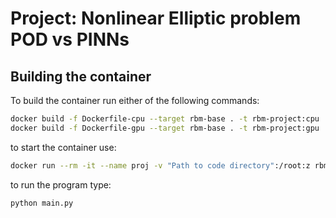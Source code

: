 Project: Nonlinear Elliptic problem POD vs PINNs
================================================

Building the container
----------------------

To build the container run either of the following commands:

```bash
docker build -f Dockerfile-cpu --target rbm-base . -t rbm-project:cpu
docker build -f Dockerfile-gpu --target rbm-base . -t rbm-project:gpu 
```

to start the container use:

```bash
docker run --rm -it --name proj -v "Path to code directory":/root:z rbm-project
```
 
to run the program type:

```bash
python main.py
```



